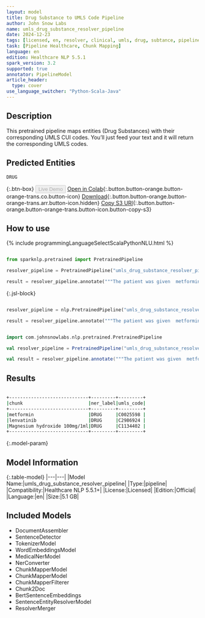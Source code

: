 ```yaml
---
layout: model
title: Drug Substance to UMLS Code Pipeline
author: John Snow Labs
name: umls_drug_substance_resolver_pipeline
date: 2024-12-23
tags: [licensed, en, resolver, clinical, umls, drug, subtance, pipeline]
task: [Pipeline Healthcare, Chunk Mapping]
language: en
edition: Healthcare NLP 5.5.1
spark_version: 3.2
supported: true
annotator: PipelineModel
article_header:
  type: cover
use_language_switcher: "Python-Scala-Java"
---
```


## Description

This pretrained pipeline maps entities (Drug Substances) with their corresponding UMLS CUI codes. You’ll just feed your text and it will return the corresponding UMLS codes.

## Predicted Entities

`DRUG`

{:.btn-box}
<button class="button button-orange" disabled>Live Demo</button>
[Open in Colab](https://colab.research.google.com/github/JohnSnowLabs/spark-nlp-workshop/blob/master/healthcare-nlp/07.0.Pretrained_Clinical_Pipelines.ipynb){:.button.button-orange.button-orange-trans.co.button-icon}
[Download](https://s3.amazonaws.com/auxdata.johnsnowlabs.com/clinical/models/umls_drug_substance_resolver_pipeline_en_5.5.1_3.2_1734964493567.zip){:.button.button-orange.button-orange-trans.arr.button-icon.hidden}
[Copy S3 URI](s3://auxdata.johnsnowlabs.com/clinical/models/umls_drug_substance_resolver_pipeline_en_5.5.1_3.2_1734964493567.zip){:.button.button-orange.button-orange-trans.button-icon.button-copy-s3}

## How to use



<div class="tabs-box" markdown="1">
{% include programmingLanguageSelectScalaPythonNLU.html %}
  
```python

from sparknlp.pretrained import PretrainedPipeline

resolver_pipeline = PretrainedPipeline("umls_drug_substance_resolver_pipeline", "en", "clinical/models")

result = resolver_pipeline.annotate("""The patient was given  metformin, lenvatinib and Magnesium hydroxide 100mg/1ml""")

```

{:.jsl-block}
```python

resolver_pipeline = nlp.PretrainedPipeline("umls_drug_substance_resolver_pipeline", "en", "clinical/models")

result = resolver_pipeline.annotate("""The patient was given  metformin, lenvatinib and Magnesium hydroxide 100mg/1ml""")

```
```scala

import com.johnsnowlabs.nlp.pretrained.PretrainedPipeline

val resolver_pipeline = PretrainedPipeline("umls_drug_substance_resolver_pipeline", "en", "clinical/models")

val result = resolver_pipeline.annotate("""The patient was given  metformin, lenvatinib and Magnesium hydroxide 100mg/1ml""")

```
</div>

## Results

```bash

+-----------------------------+---------+---------+
|chunk                        |ner_label|umls_code|
+-----------------------------+---------+---------+
|metformin                    |DRUG     |C0025598 |
|lenvatinib                   |DRUG     |C2986924 |
|Magnesium hydroxide 100mg/1ml|DRUG     |C1134402 |
+-----------------------------+---------+---------+

```

{:.model-param}
## Model Information

{:.table-model}
|---|---|
|Model Name:|umls_drug_substance_resolver_pipeline|
|Type:|pipeline|
|Compatibility:|Healthcare NLP 5.5.1+|
|License:|Licensed|
|Edition:|Official|
|Language:|en|
|Size:|5.1 GB|

## Included Models

- DocumentAssembler
- SentenceDetector
- TokenizerModel
- WordEmbeddingsModel
- MedicalNerModel
- NerConverter
- ChunkMapperModel
- ChunkMapperModel
- ChunkMapperFilterer
- Chunk2Doc
- BertSentenceEmbeddings
- SentenceEntityResolverModel
- ResolverMerger
